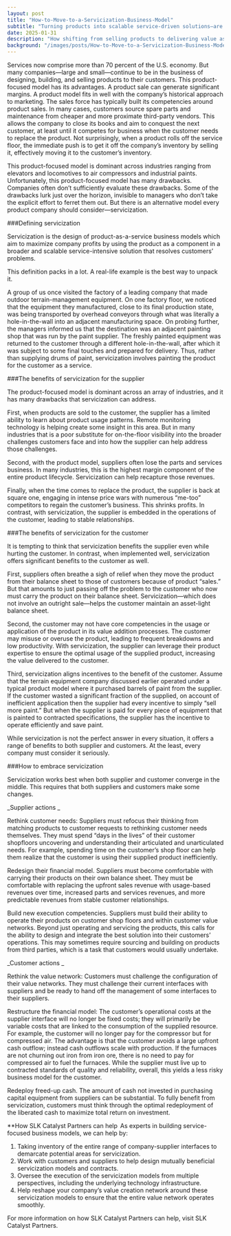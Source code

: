 ```yaml
---
layout: post
title: "How-to-Move-to-a-Servicization-Business-Model"
subtitle: "Turning products into scalable service-driven solutions—are gaining a competitive edge"
date: 2025-01-31
description: "How shifting from selling products to delivering value as a service can boost profitability, customer retention, and operational efficiency."
background: "/images/posts/How-to-Move-to-a-Servicization-Business-Model.webp"
---
```


 

Services now comprise more than 70 percent of the U.S. economy. But many companies—large and small—continue to be in the business of designing, building, and selling products to their customers. This product-focused model has its advantages. A product sale can generate significant margins. A product model fits in well with the company’s historical approach to marketing. The sales force has typically built its competencies around product sales. In many cases, customers source spare parts and maintenance from cheaper and more proximate third-party vendors. This allows the company to close its books and aim to conquest the next customer, at least until it competes for business when the customer needs to replace the product. Not surprisingly, when a product rolls off the service floor, the immediate push is to get it off the company’s inventory by selling it, effectively moving it to the customer’s inventory. 

 
This product-focused model is dominant across industries ranging from elevators and locomotives to air compressors and industrial paints. Unfortunately, this product-focused model has many drawbacks. Companies often don’t sufficiently evaluate these drawbacks. Some of the drawbacks lurk just over the horizon, invisible to managers who don’t take the explicit effort to ferret them out. But there is an alternative model every product company should consider—servicization.  

 
###Defining servicization 

 
Servicization is the design of product-as-a-service business models which aim to maximize company profits by using the product as a component in a broader and scalable service-intensive solution that resolves customers’ problems. 

 
This definition packs in a lot. A real-life example is the best way to unpack it.  

 
A group of us once visited the factory of a leading company that made outdoor terrain-management equipment. On one factory floor, we noticed that the equipment they manufactured, close to its final production state, was being transported by overhead conveyors through what was literally a hole-in-the-wall into an adjacent manufacturing space. On probing further, the managers informed us that the destination was an adjacent painting shop that was run by the paint supplier. The freshly painted equipment was returned to the customer through a different hole-in-the-wall, after which it was subject to some final touches and prepared for delivery. Thus, rather than supplying drums of paint, servicization involves painting the product for the customer as a service.  
 

###The benefits of servicization for the supplier 

 
The product-focused model is dominant across an array of industries, and it has many drawbacks that servicization can address.  

 
First, when products are sold to the customer, the supplier has a limited ability to learn about product usage patterns. Remote monitoring technology is helping create some insight in this area. But in many industries that is a poor substitute for on-the-floor visibility into the broader challenges customers face and into how the supplier can help address those challenges.  

 
Second, with the product model, suppliers often lose the parts and services business. In many industries, this is the highest margin component of the entire product lifecycle. Servicization can help recapture those revenues. 

 
Finally, when the time comes to replace the product, the supplier is back at square one, engaging in intense price wars with numerous “me-too” competitors to regain the customer’s business. This shrinks profits. In contrast, with servicization, the supplier is embedded in the operations of the customer, leading to stable relationships. 

 
###The benefits of servicization for the customer 

 
It is tempting to think that servicization benefits the supplier even while hurting the customer. In contrast, when implemented well, servicization offers significant benefits to the customer as well.  

 
First, suppliers often breathe a sigh of relief when they move the product from their balance sheet to those of customers because of product “sales.” But that amounts to just passing off the problem to the customer who now must carry the product on their balance sheet. Servicization—which does not involve an outright sale—helps the customer maintain an asset-light balance sheet. 

 
Second, the customer may not have core competencies in the usage or application of the product in its value addition processes. The customer may misuse or overuse the product, leading to frequent breakdowns and low productivity. With servicization, the supplier can leverage their product expertise to ensure the optimal usage of the supplied product, increasing the value delivered to the customer.  
 

Third, servicization aligns incentives to the benefit of the customer. Assume that the terrain equipment company discussed earlier operated under a typical product model where it purchased barrels of paint from the supplier. If the customer wasted a significant fraction of the supplied, on account of inefficient application then the supplier had every incentive to simply “sell more paint.” But when the supplier is paid for every piece of equipment that is painted to contracted specifications, the supplier has the incentive to operate efficiently and save paint.  

 
While servicization is not the perfect answer in every situation, it offers a range of benefits to both supplier and customers. At the least, every company must consider it seriously.  

 
###How to embrace servicization 


Servicization works best when both supplier and customer converge in the middle. This requires that both suppliers and customers make some changes.  

 _Supplier actions _
 

Rethink customer needs: Suppliers must refocus their thinking from matching products to customer requests to rethinking customer needs themselves. They must spend “days in the lives” of their customer shopfloors uncovering and understanding their articulated and unarticulated needs. For example, spending time on the customer’s shop floor can help them realize that the customer is using their supplied product inefficiently.  
 

Redesign their financial model. Suppliers must become comfortable with carrying their products on their own balance sheet. They must be comfortable with replacing the upfront sales revenue with usage-based revenues over time, increased parts and services revenues, and more predictable revenues from stable customer relationships.  

 
Build new execution competencies. Suppliers must build their ability to operate their products on customer shop floors and within customer value networks. Beyond just operating and servicing the products, this calls for the ability to design and integrate the best solution into their customers’ operations. This may sometimes require sourcing and building on products from third parties, which is a task that customers would usually undertake.  

 
_Customer actions _

 
Rethink the value network: Customers must challenge the configuration of their value networks. They must challenge their current interfaces with suppliers and be ready to hand off the management of some interfaces to their suppliers.  

 
Restructure the financial model: The customer’s operational costs at the supplier interface will no longer be fixed costs; they will primarily be variable costs that are linked to the consumption of the supplied resource. For example, the customer will no longer pay for the compressor but for compressed air. The advantage is that the customer avoids a large upfront cash outflow; instead cash outflows scale with production. If the furnaces are not churning out iron from iron ore, there is no need to pay for compressed air to fuel the furnaces. While the supplier must live up to contracted standards of quality and reliability, overall, this yields a less risky business model for the customer.  

 
Redeploy freed-up cash. The amount of cash not invested in purchasing capital equipment from suppliers can be substantial. To fully benefit from servicization, customers must think through the optimal redeployment of the liberated cash to maximize total return on investment.   

 
**How SLK Catalyst Partners can help  
As experts in building service-focused business models, we can help by:   
  1. Taking inventory of the entire range of company-supplier interfaces to demarcate potential areas for servicization.   
  2. Work with customers and suppliers to help design mutually beneficial servicization models and contracts. 
  3. Oversee the execution of the servicization models from multiple perspectives, including the underlying technology infrastructure. 
  4. Help reshape your company’s value creation network around these servicization models to ensure that the entire value network
     operates smoothly.  


For more information on how SLK Catalyst Partners can help, visit SLK Catalyst Partners.  

  

 

 
